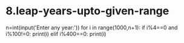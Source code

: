 # 8.leap-years-upto-given-range
n=int(input('Enter any year:'))
for i in range(1000,n+1):
    if i%4==0 and i%100!=0:
        print(i)
    elif i%400==0:
        print(i)
